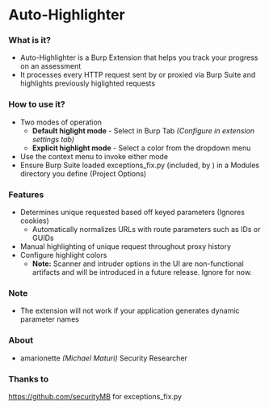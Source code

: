# Auto-Highlighter

### What is it?

* Auto-Highlighter is a Burp Extension that helps you track your progress on an assessment
* It processes every HTTP request sent by or proxied via Burp Suite and highlights previously higlighted requests

### How to use it?
* Two modes of operation
	* **Default higlight mode** - Select in Burp Tab _(Configure in extension settings tab)_
	* **Explicit highlight mode** - Select a color from the dropdown menu
* Use the context menu to invoke either mode
* Ensure Burp Suite loaded exceptions_fix.py (included, by ) in a Modules directory you define (Project Options)

### Features

* Determines unique requested based off keyed parameters (Ignores cookies)
	* Automatically normalizes URLs with route parameters such as IDs or GUIDs
* Manual highlighting of unique request throughout proxy history
* Configure highlight colors
	* **Note:** Scanner and intruder options in the UI are non-functional artifacts and will be introduced in a future release. Ignore for now.

### Note

* The extension will not work if your application generates dynamic parameter names

### About

* amarionette _(Michael Maturi)_ Security Researcher

### Thanks to

https://github.com/securityMB for exceptions_fix.py
